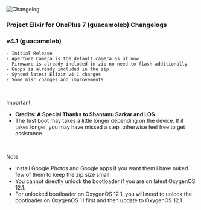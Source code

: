 ![Changelog](https://i.imgur.com/MsgqFFz.png)

### Project Elixir for OnePlus 7 (guacamoleb) Changelogs

### v4.1 (guacamoleb)
```
- Initial Release 
- Aperture Camera is the default camera as of now
- Firmware is already included in zip no need to flash additionally
- Gapps is already included in the zip
- Synced latest Elixir v4.1 changes
- Some misc changes and improvements
```
<br>

> [!Important]
> - **Credits: A Special Thanks to Shantanu Sarkar and LOS**
> - The first boot may takes a little longer depending on the device. If it takes longer, you may have missed a step, otherwise feel free to get assistance.  

<br>

> [!Note] 
> * Install Google Photos and Google apps if you want them i have nuked few of them to keep the zip size small
> * You cannot directly unlock the bootloader if you are on latest OxygenOS 12.1.
> * For unlocked bootloader on OxygenOS 12.1, you will need to unlock the bootloader on OxygenOS 11 first and then update to OxygenOS 12.1
